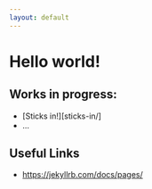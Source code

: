```yaml
---
layout: default
---
```


# Hello world! 

## Works in progress:</h3>
* [Sticks in!][sticks-in/]
* ...

## Useful Links
* https://jekyllrb.com/docs/pages/
